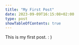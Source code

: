 ```yaml
---
title: "My First Post"
date: 2023-09-09T16:15:08+02:00
type: post
showTableOfContents: true
---
```

This is my first post. : )
